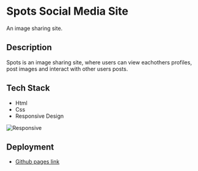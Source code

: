 # Spots Social Media Site

An image sharing site.

## Description

Spots is an image sharing site, where users can view eachothers profiles, post images and interact with other users posts.

## Tech Stack

- Html
- Css
- Responsive Design

![Responsive](https://media1.giphy.com/media/v1.Y2lkPTc5MGI3NjExczM1N3d6c2hjeHhxNWdpMGlraHRta3hvMzEwYm4ybWR3aWZhd3NiaSZlcD12MV9pbnRlcm5hbF9naWZfYnlfaWQmY3Q9Zw/wWs0kFfe2iRDqCxJCc/giphy.gif)

## Deployment

- [Github pages link ](https://jacobeiserloh.github.io/se_project_spots/)
